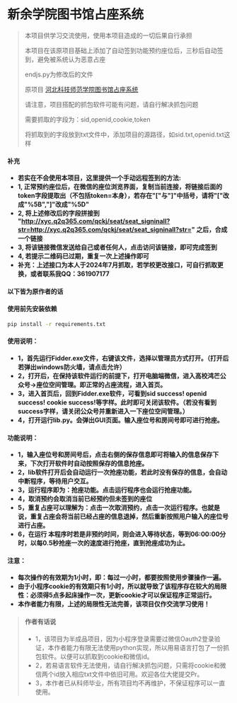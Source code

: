 # 新余学院图书馆占座系统

> 本项目供学习交流使用，使用本项目造成的一切后果自行承担
> 
> 本项目在该原项目基础上添加了自动签到功能预约座位后，三秒后自动签到，避免被系统认为恶意占座
>
> endjs.py为修改后的文件
> 
> 原项目
[河北科技师范学院图书馆占座系统](http://www.cnblogs.com/sxdcgaq8080/p/7894828.html)
>
> 请注意，项目搭配的抓包软件可能有问题，请自行解决抓包问题
> 
> 需要抓取的字段为：sid,openid,cookie,token
>
> 将抓取到的字段放到txt文件中，添加项目的源路径，如sid.txt,openid.txt这样
> 

#### 补充
- **若实在不会使用本项目，这里提供一个手动远程签到的方法:**
- **1, 正常预约座位后，在微信的座位浏览界面，复制当前连接，将链接后面的token字段提取出（不包括token=本身），若存在"["与"]"中括号，请将"["改成"%5B","]"改成"%5D"**
- **2, 将上述修改后的字段拼接到 "http://xyc.q2q365.com/qckj/seat/seat_signinall?str=http://xyc.q2q365.com/qckj/seat/seat_signinall?str=" 之后，合成一个链接**
- **3, 将该链接微信发送给自己或者任何人，点击访问该链接，即可完成签到**
- **4, 若提示二维码已过期，重复一次上述操作即可**
- **补充：上述接口为本人于2024年7月抓取，若学校更改接口，可自行抓取更换，或者联系我QQ：361907177**

  
#### 以下皆为原作者的话

#### 使用前先安装依赖
```bash
pip install -r requirements.txt
```

#### 使用说明：
- **1，首先运行Fidder.exe文件，右键该文件，选择以管理员方式打开。（打开后若弹出windows防火墙，请点击允许）**
- **2，打开后，在保持该软件运行的前提下，打开电脑端微信，进入高校鸿芒公众号->座位空间管理。即正常的占座流程，进入首页。**
- **3，进入首页后，回到Fidder.exe软件，可看到sid success!  openid success!   cookie success!等字样。此时即可关闭该软件。（若没有看到success字样，请关闭公众号并重新进入一下座位空间管理。）**
- **4，打开运行lib.py。会弹出GUI页面。输入座位号和房间号即可进行抢座。**

#### 功能说明：
- **1，输入座位号和房间号后，点击右侧的保存信息即可将输入的信息保存下来，下次打开软件时自动按照保存的信息抢座。**
- **2，lib软件打开后会自动运行一次抢座功能，若此时没有保存的信息，会自动中断程序，等待用户交互。**
- **3，运行程序即为：抢座功能。点击运行程序也会运行抢座功能。**
- **4，取消预约会取消当前已经预约但未签到的座位**
- **5，重复占座可以理解为：点击一次取消预约，点击一次运行程序。也就是说，重复占座会将当前已经占座的信息退掉，然后重新按照用户输入的座位号进行占座。**
- **6，在运行 本程序时若是非预约时间，则会进入等待状态，等到06:00:00分时，以每0.5秒抢座一次的速度进行抢座，直到抢座成功为止。**

#### 注意：
- **每次操作的有效期为1小时，即：每过一小时，都要按照使用步骤操作一遍。**
- **由于小程序cookie的有效期只有1小时，所以就导致了该程序存在较大的局限性：必须得5点多起床操作一次，更新cookie才可以保证程序正常运行。**
- **本作者能力有限，上述的局限性无法完善，该项目仅作交流学习使用！**

> #### 作者有话说
> - 1，该项目为半成品项目，因为小程序登录需要过微信Oauth2登录验证，本作者能力有限无法使用python实现，所以用易语言打包了一份抓包软件。以便可以抓取到cookie和微信id。
> - 2，若易语言软件无法使用，请自行解决抓包问题，只需将cookie和微信两个id放入相应txt文件中依旧可用。欢迎各位大佬提交Pr。
> - 3，本作者已从科师毕业，所有项目均不再维护，不保证程序可以一直使用。
